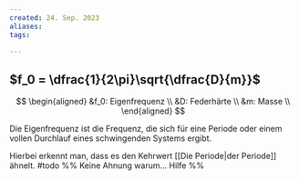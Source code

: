 ```yaml
---
created: 24. Sep. 2023
aliases:
tags:

---
```

## $f_0 = \dfrac{1}{2\pi}\sqrt{\dfrac{D}{m}}$
$$
\begin{aligned}
&f_0: Eigenfrequenz \\
&D: Federhärte \\
&m: Masse \\
\end{aligned}
$$

Die Eigenfrequenz ist die Frequenz, die sich für eine Periode oder einem vollen Durchlauf eines schwingenden Systems ergibt.

Hierbei erkennt man, dass es den Kehrwert [[Die Periode|der Periode]] ähnelt. #todo %% Keine Ahnung warum... Hilfe %%
